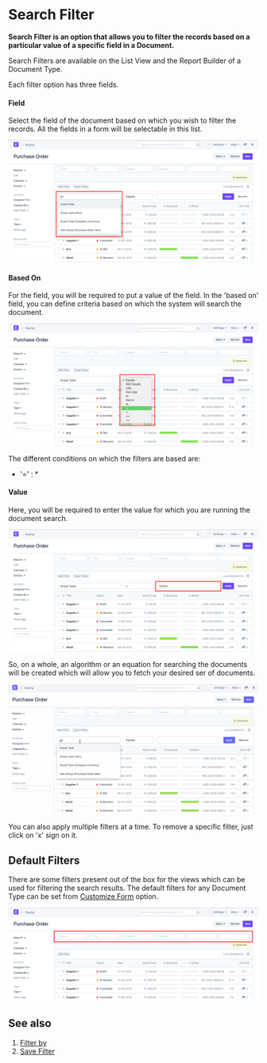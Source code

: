 
# Search Filter


**Search Filter is an option that allows you to filter the records based on a particular value of a specific field in a Document.**


Search Filters are available on the List View and the Report Builder of a Document Type.


Each filter option has three fields.


#### Field


Select the field of the document based on which you wish to filter the records. All the fields in a form will be selectable in this list.


![Search Filter](/files/using-search-filer-1.png)


#### Based On


For the field, you will be required to put a value of the field. In the 'based on' field, you can define criteria based on which the system will search the document.


![Search Filter](/files/using-search-filter-2.png)


The different conditions on which the filters are based are:


* '=' :
\*


#### Value


Here, you will be required to enter the value for which you are running the document search.


![Search Filter](/files/using-search-filter-3.png)


So, on a whole, an algorithm or an equation for searching the documents will be created which will allow you to fetch your desired ser of documents.


![Search Filter](/files/using-search-filter.gif)


You can also apply multiple filters at a time. To remove a specific filter, just click on 'x' sign on it.


## Default Filters


There are some filters present out of the box for the views which can be used for filtering the search results. The default filters for any Document Type can be set from [Customize Form](/docs/en/customize-erpnext/custom-field#12-more-properties) option.


![Search Filter](/files/using-search-filter-4.png)


## See also


1. [Filter by](/docs/en/using-erpnext/filter-by)
2. [Save Filter](/docs/en/using-erpnext/save-filter)




